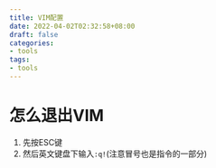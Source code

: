 ```yaml
---
title: VIM配置
date: 2022-04-02T02:32:58+08:00
draft: false
categories:
- tools
tags: 
- tools
---
```


# 怎么退出VIM
1. 先按ESC键
2. 然后英文键盘下输入`:q!`(注意冒号也是指令的一部分)
